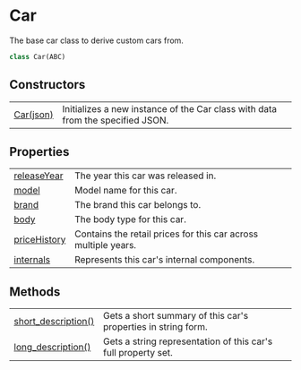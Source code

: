 # Car
The base car class to derive custom cars from.

```Python
class Car(ABC)
```

## Constructors
| | |
| --------------- | --------------- |
| [Car(json)](Constructors/init.md) | Initializes a new instance of the Car class with data from the specified JSON. |

## Properties
| | |
| --------------- | --------------- |
| [releaseYear](Properties/releaseYear.md) | The year this car was released in. |
| [model](Properties/model.md) | Model name for this car. |
| [brand](Properties/brand.md) | The brand this car belongs to. |
| [body](Properties/body.md) | The body type for this car. |
| [priceHistory](Properties/priceHistory.md) | Contains the retail prices for this car across multiple years. |
| [internals](Properties/internals.md) | Represents this car's internal components. |

## Methods
| | |
| --------------- | --------------- |
| [short_description()](Methods/short_description.md) | Gets a short summary of this car's properties in string form. |
| [long_description()](Methods/long_description.md) | Gets a string representation of this car's full property set. |